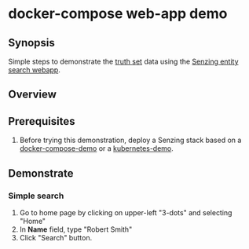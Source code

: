 # docker-compose web-app demo

## Synopsis

Simple steps to demonstrate the
[truth set](https://github.com/Senzing/truth-sets)
data using the
[Senzing entity search webapp](https://github.com/Senzing/entity-search-web-app).

## Overview

## Prerequisites

1. Before trying this demonstration, deploy a Senzing stack based on a
   [docker-compose-demo](https://github.com/Senzing/docker-compose-demo)
   or a
   [kubernetes-demo](https://github.com/Senzing/kubernetes-demo).

## Demonstrate

### Simple search

1. Go to home page by clicking on upper-left "3-dots" and selecting "Home"
1. In **Name** field, type "Robert Smith"
1. Click "Search" button.
